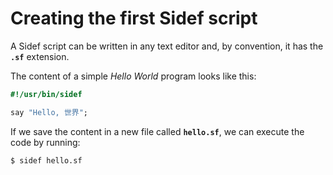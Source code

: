 # Creating the first Sidef script

A Sidef script can be written in any text editor and, by convention, it has the **`.sf`** extension.

The content of a simple _Hello World_ program looks like this:

```ruby
#!/usr/bin/sidef

say "Hello, 世界";
```

If we save the content in a new file called **`hello.sf`**, we can execute the code by running:

```console
$ sidef hello.sf
```